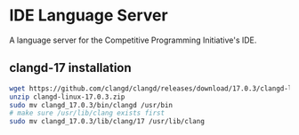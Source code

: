 # IDE Language Server

A language server for the Competitive Programming Initiative's IDE.

## clangd-17 installation
```sh
wget https://github.com/clangd/clangd/releases/download/17.0.3/clangd-linux-17.0.3.zip
unzip clangd-linux-17.0.3.zip
sudo mv clangd_17.0.3/bin/clangd /usr/bin
# make sure /usr/lib/clang exists first
sudo mv clangd_17.0.3/lib/clang/17 /usr/lib/clang
```